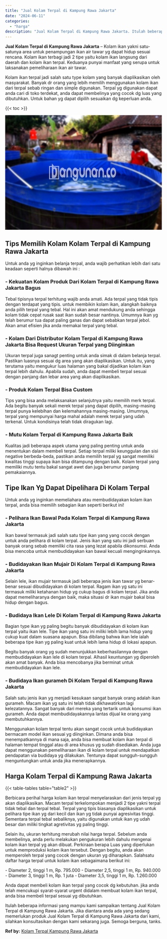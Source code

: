 ```yaml
---
title: "Jual Kolam Terpal di Kampung Rawa Jakarta"
date: "2024-06-11"
categories: 
  - "harga"
description: "Jual Kolam Terpal di Kampung Rawa Jakarta. Itulah beberapa informasi yang mampu kami sampaikan tentang Jual Kolam Terpal di Kampung Rawa Jakarta. Jika dianta..."
---
```


**Jual Kolam Terpal di Kampung Rawa Jakarta** – Kolam ikan yakni satu-satunya area untuk penampungan ikan air tawar yg dapat hidup sesuai rencana. Kolam ikan terbagi jadi 2 tipe yaitu kolam ikan langsung dari daerah dan kolam ikan terpal. Keduanya punyai manfaat yang serupa untuk laksanakan pemeliharaan ikan air tawar.

Kolam ikan terpal jadi salah satu type kolam yang banyak diaplikasikan oleh masyarakat. Banyak dr orang yang lebih memilih menggunakan kolam ikan dari terpal sebab ringan dan simple digunakan. Terpal yg digunakan dapat anda cari di toko terdekat, anda dapat membelinya yang cocok dg luas yang dibutuhkan. Untuk bahan yg dapat dipilih sesuaikan dg keperluan anda.

{{< toc >}}

![Jual Kolam Terpal di Kampung Rawa Jakarta](/images/jual-kolam-terpal-38.png)

## Tips Memilih Kolam Kolam Terpal di Kampung Rawa Jakarta

Untuk anda yg inginkan belanja terpal, anda wajib perhatikan lebih dari satu keadaan seperti halnya dibawah ini :

### \- Kekuatan Kolam Produk Dari Kolam Terpal di Kampung Rawa Jakarta Bagus

Tebal tipisnya terpal terhitung wajib anda amati. Ada terpal yang tidak tipis dengan terdapat yang tipis. untuk membikin kolam ikan, alangkah baiknya anda pilih terpal yang tebal. Hal ini akan amat mendukung anda sehingga kolam tidak cepat rusak saat ikan sudah besar nantinya. Umumnya ikan yg telah berumur tua dapat paling ganas dan dapat sebabkan terpal jebol. Akan amat efisien jika anda memakai terpal yang tebal.

### \- Kolam Dari Distributor Kolam Terpal di Kampung Rawa Jakarta Bisa Request Ukuran Terpal yang Diinginkan

Ukuran terpal juga sanagt penting untuk anda simak di dalam belanja terpal. Pastikan luasnya sesuai dg area yang akan diaplikasikan. Untuk itu, yang terutama yaitu mengukur luas halaman yang bakal dijadikan kolam ikan terpal lebih dahulu. Apabila sudah, anda dapat membeli terpal sesuai dengan panjang dan lebar area yang akan diaplikasikan.

### \- Produk Kolam Terpal Bisa Custom

Tips yang bisa anda melaksanakan selanjutnya yaitu memilih merk terpal. Ada begitu banyak sekali merek terpal yang dapat dipilih, masing-masing terpal punya kelebihan dan kelemahannya masing-masing. Umumnya, terpal yang mempunyai harga mahal adalah merek terpal yang udah terkenal. Untuk kondisinya telah tidak diragukan lagi.

### \- Mutu Kolam Terpal di Kampung Rawa Jakarta Baik

Kualitas jadi beberapa aspek utama yang paling penting untuk anda menentukan dalam membeli terpal. Setiap terpal miliki keunggulan dan sisi negative berbeda-beda, pastikan anda memilih terpal yg sangat memiliki kwalitas tinggi supaya ikan bisa ditampung dengan baik. Kolam terpal yang memiliki mutu tentu bakal sangat awet dan juga berumur panjang pemakaiannya.

## Tipe Ikan Yg Dapat Dipelihara Di Kolam Terpal

Untuk anda yg inginkan memeliahara atau membudidayakan kolam ikan terpal, anda bisa memilih sebagian ikan seperti berikut ini!

### \- Pelihara Ikan Bawal Pada Kolam Terpal di Kampung Rawa Jakarta

Ikan bawal termasuk jadi salah satu tipe ikan yang yang cocok dengan untuk anda pelihara di kolam terpal. Jenis ikan yang satu ini jadi serbuan banyak orang sebab memiliki cita rasa yang lezat apabila dikonsumsi. Anda bisa mencoba untuk membudidayakan kan bawal kecuali menginginkannya.

### \- Budidayakan Ikan Mujair Di Kolam Terpal di Kampung Rawa Jakarta

Selain lele, ikan mujair termasuk jadi beberapa jenis ikan tawar yg benar-benar sesuai dibudidayakan di kolam terpal. Ragam ikan yg satu ini termasuk miliki ketahanan hidup yg cukup bagus di kolam terpal. Jika anda dapat memeliharanya dengan baik, maka situasi dr ikan mujair bakal bisa hidup dengan bagus.

### \- Budidaya Ikan Lele Di Kolam Terpal di Kampung Rawa Jakarta

Bagian type ikan yg paling begitu banyak dibudidayakan di kolam ikan terpal yaitu ikan lele. Tipe ikan yang satu ini miliki lebih lama hidup yang cukup kuat dalam suasana apapun. Bisa dibilang bahwa ikan lele ialah beberapa tipe ikan yg paling kuat untuk lebih lama hidup di lokasi apapun.

Begitu banyak orang yg sudah menunjukkan keberhasilannya dengan membudidayakan ikan lele di kolam terpal. Alhasil keuntungan yg diperoleh akan amat banyak. Anda bisa mencobanya jika berminat untuk membudidayakan ikan lele.

### \- Budidaya Ikan gurameh Di Kolam Terpal di Kampung Rawa Jakarta

Salah satu jenis ikan yg menjadi kesukaan sangat banyak orang adalah ikan gurameh. Macam ikan yg satu ini telah tidak dikhawatirkan lagi kelezatannya. Sangat banyak dari mereka yang tertarik untuk konsumsi ikan gurameh. Anda dapat membudidayakannya lantas dijual ke orang yang membutuhkannya.

Menggunakan kolam terpal tentu akan sangat cocok untuk budidayakan bermacam model ikan sesuai yg diinginkan. Dimana anda bisa menempatkannya di mana saja, anda bisa membuat kolam ikan terpal di halaman tempat tinggal atau di area khusus yg sudah disediakan. Anda juga dapat menggunakan pemeliharaan ikan di kolam terpal untuk mendapatkan pendapatan via budidaya yg dilakukan. Tentunya dapat sungguh-sungguh menguntungkan untuk anda jika menerapkannya.

## Harga Kolam Terpal di Kampung Rawa Jakarta

{{< table-tables table="table2" >}}

Berbicara perihal harga kolam ikan terpal menyelaraskan dari jenis terpal yg akan diaplikasikan. Macam terpal terkelompokan menjadi 2 tipe yakni terpal tidak tebal dan terpal tebal. Terpal yang tipis biasanya diaplikasikan untuk pelihara tipe ikan yg dari kecil dan ikan yg tidak punyai agresivitas tinggi. Sementara terpal tebal sebaliknya, yaitu digunakan untuk ikan yg udah besar dan miliki tingkat agretivitas yg paling tinggi.

Selain itu, ukuran terhitung merubah nilai harga terpal. Sebelum anda membelinya, anda perlu melakukan pengukuran lebih dahulu mengenai kolam ikan terpal yg akan dibuat. Perkiraan berapa Luas yang diperlukan untuk memproduksi kolam ikan tersebut. Dengan begitu, anda akan memperoleh terpal yang cocok dengan ukuran yg diharapkan. Salahsatu daftar harga terpal untuk kolam ikan sebagaimana berikut ini:

\- Diameter 2, tinggi 1 m, Rp. 795.000 - Diameter 2,5, tinggi 1 m, Rp. 940.000 - Diameter 3, tinggi 1 m, Rp. 1 juta - Diameter 3,5, tinggi 1 m, Rp. 1.260.000

Anda dapat membeli kolam ikan terpal yang cocok dg kebutuhan. jika anda telah mencukupi syarat-syarat urgent didalam membuat kolam ikan terpal, anda bisa membeli terpal sesuai yg dibutuhkan.

Itulah beberapa informasi yang mampu kami sampaikan tentang Jual Kolam Terpal di Kampung Rawa Jakarta. Jika diantara anda ada yang sedang memerlukan produk Jual Kolam Terpal di Kampung Rawa Jakarta dari kami, silahkan konsultasikan dengan kami sekarang juga. Semoga berguna, tanks.

**Ref by:** [Kolam Terpal Kampung Rawa Jakarta](https://id.wikipedia.org/wiki/Kolam)
